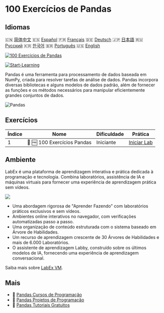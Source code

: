 # 100 Exercícios de Pandas

## Idiomas

🇨🇳 [简体中文](README_zh.md) 🇪🇸 [Español](README_es.md) 🇫🇷 [Français](README_fr.md) 🇩🇪 [Deutsch](README_de.md) 🇯🇵 [日本語](README_ja.md) 🇷🇺 [Русский](README_ru.md) 🇰🇷 [한국어](README_ko.md) 🇧🇷 [Português](README_pt.md) 🇺🇸 [English](README.md) 

[![100 Exercícios de Pandas](https://cover-creator.labex.io/100-pandas-exercises.png?lang=pt)](https://labex.io/pt/courses/100-pandas-exercises)

[![Start-Learning](https://img.shields.io/badge/Start-Learning-whitesmoke?style=for-the-badge)](https://labex.io/pt/courses/100-pandas-exercises)

Pandas é uma ferramenta para processamento de dados baseada em NumPy, criada para resolver tarefas de análise de dados. Pandas incorpora diversas bibliotecas e alguns modelos de dados padrão, além de fornecer as funções e os métodos necessários para manipular eficientemente grandes conjuntos de dados.

![Pandas](https://img.shields.io/badge/Pandas-whitesmoke?style=for-the-badge&logo=pandas)


## Exercícios

|   Índice | Nome                        | Dificuldade   | Prática                                                                                       |
|----------|-----------------------------|---------------|-----------------------------------------------------------------------------------------------|
|        1 | 📖 🆓 100 Exercícios Pandas | Iniciante     | <a target='_blank' href='https://labex.io/pt/labs/100-pandas-exercises-20747'>Iniciar Lab</a> |

## Ambiente

LabEx é uma plataforma de aprendizagem interativa e prática dedicada à programação e tecnologia. Combina laboratórios, assistência de IA e máquinas virtuais para fornecer uma experiência de aprendizagem prática sem vídeos.

![](https://tutorial-screenshot.getvm.io/images/vm-1725247253.png)

- Uma abordagem rigorosa de "Aprender Fazendo" com laboratórios práticos exclusivos e sem vídeos.
- Ambientes online interativos no navegador, com verificações automatizadas passo a passo.
- Uma organização de conteúdo estruturada com o sistema baseado em Árvore de Habilidades.
- Um recurso de aprendizagem crescente de 30 Árvores de Habilidades e mais de 6.000 Laboratórios.
- O assistente de aprendizagem Labby, construído sobre os últimos modelos de IA, fornecendo uma experiência de aprendizagem conversacional.

Saiba mais sobre [LabEx VM](https://support.labex.io/using-labex/virtual-machine).

## Mais

- 🔗 [Pandas Cursos de Programação](https://github.com/labex-labs/awesome-programming-courses)
- 🔗 [Pandas Projetos de Programação](https://github.com/labex-labs/awesome-programming-projects)
- 🔗 [Pandas Tutoriais Gratuitos](https://github.com/labex-labs/pandas-free-tutorials)


